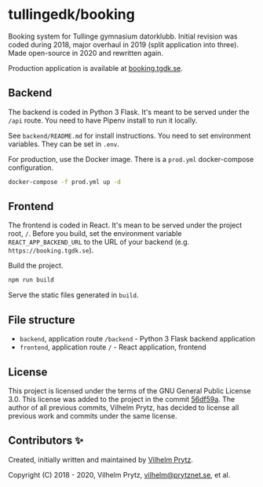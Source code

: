# tullingedk/booking

Booking system for Tullinge gymnasium datorklubb. Initial revision was coded during 2018, major overhaul in 2019 (split application into three). Made open-source in 2020 and rewritten again.

Production application is available at [booking.tgdk.se](https://booking.tgdk.se).

## Backend

The backend is coded in Python 3 Flask. It's meant to be served under the `/api` route. You need to have Pipenv install to run it locally.

See `backend/README.md` for install instructions. You need to set environment variables. They can be set in `.env`.

For production, use the Docker image. There is a `prod.yml` docker-compose configuration.

```bash
docker-compose -f prod.yml up -d
```

## Frontend

The frontend is coded in React. It's mean to be served under the project root, `/`. Before you build, set the environment variable `REACT_APP_BACKEND_URL` to the URL of your backend (e.g. `https://booking.tgdk.se`).

Build the project.

```bash
npm run build
```

Serve the static files generated in `build`.

## File structure

* `backend`, application route `/backend` - Python 3 Flask backend application
* `frontend`, application route `/` - React application, frontend

## License

This project is licensed under the terms of the GNU General Public License 3.0. This license was added to the project in the commit [56df59a](https://github.com/tullingedk/booking/commit/56df59a5d90060c44f4d3f1570d2ac95705a9068). The author of all previous commits, Vilhelm Prytz, has decided to license all previous work and commits under the same license.

## Contributors ✨

Created, initially written and maintained by [Vilhelm Prytz](https://github.com/VilhelmPrytz).

Copyright (C) 2018 - 2020, Vilhelm Prytz, <vilhelm@prytznet.se>, et al.
